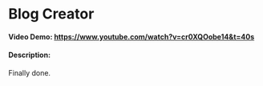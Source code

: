 # Blog Creator

#### Video Demo: https://www.youtube.com/watch?v=cr0XQOobe14&t=40s

#### Description:

Finally done.
